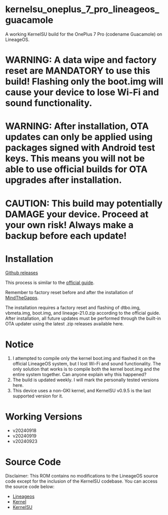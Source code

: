 # kernelsu_oneplus_7_pro_lineageos_guacamole
A working KernelSU build for the OnePlus 7 Pro (codename Guacamole) on LineageOS.


# WARNING: A data wipe and factory reset are MANDATORY to use this build! Flashing only the boot.img will cause your device to lose Wi-Fi and sound functionality.

# WARNING: After installation, OTA updates can only be applied using packages signed with Android test keys. This means you will not be able to use official builds for OTA upgrades after installation.

# CAUTION: This build may potentially DAMAGE your device. Proceed at your own risk! Always make a backup before each update!

# Installation

[Github releases](https://github.com/surfaceocean/kernelsu_oneplus_7_pro_lineageos_guacamole/releases)

This process is similar to the [official guide](https://wiki.lineageos.org/devices/guacamole/install/).

Remember to factory reset before and after the installation of [MindTheGapps](https://wiki.lineageos.org/gapps/).

The installation requires a factory reset and flashing of dtbo.img, vbmeta.img, boot.img, and lineage-21.0.zip according to the official guide. After installation, all future updates must be performed through the built-in OTA updater using the latest .zip releases available here.


# Notice
1. I attempted to compile only the kernel boot.img and flashed it on the official LineageOS system, but I lost Wi-Fi and sound functionality. The only solution that works is to compile both the kernel boot.img and the entire system together. Can anyone explain why this happened?
2. The build is updated weekly. I will mark the personally tested versions here.
3. This device uses a non-GKI kernel, and KernelSU v0.9.5 is the last supported version for it.

# Working Versions
- v20240918
- v20240919
- v20240923

# Source Code

Disclaimer: This ROM contains no modifications to the LineageOS source code except for the inclusion of the KernelSU codebase. You can access the source code below:

- [Lineageos](https://github.com/LineageOS/android)
- [Kernel](https://github.com/LineageOS/android_kernel_oneplus_sm8150)
- [KernelSU](https://github.com/tiann/KernelSU)
